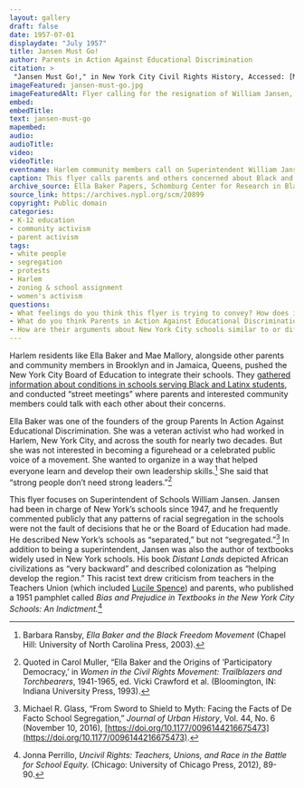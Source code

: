 ```yaml
--- 
layout: gallery
draft: false
date: 1957-07-01
displaydate: "July 1957"
title: Jansen Must Go!
author: Parents in Action Against Educational Discrimination
citation: >
 "Jansen Must Go!," in New York City Civil Rights History, Accessed: [Month Day, Year], https://nyccivilrightshistory.org/site-preview/topics/black-latina-women/harlem-nine/jansen-must-go.
imageFeatured: jansen-must-go.jpg
imageFeaturedAlt: Flyer calling for the resignation of William Jansen, Superintendent of Schools
embed: 
embedTitle: 
text: jansen-must-go
mapembed: 
audio: 
audioTitle: 
video: 
videoTitle: 
eventname: Harlem community members call on Superintendent William Jansen to resign.
caption: This flyer calls parents and others concerned about Black and Puerto Rican children to call for Superintendent William Jansen’s resignation. 
archive_source: Ella Baker Papers, Schomburg Center for Research in Black Culture, New York Public Library 
source_link: https://archives.nypl.org/scm/20899
copyright: Public domain
categories: 
- K-12 education
- community activism
- parent activism
tags: 
- white people
- segregation
- protests
- Harlem
- zoning & school assignment
- women's activism
questions:
- What feelings do you think this flyer is trying to convey? How does it do so? What choices - about language, about design - help it communicate? 
- What do you think Parents in Action Against Educational Discrimination wants people to do after seeing the flyer?
- How are their arguments about New York City schools similar to or different from others that you have seen in other sources?
--- 
```



Harlem residents like Ella Baker and Mae Mallory, alongside other parents and community members in Brooklyn and in Jamaica, Queens, pushed the New York City Board of Education to integrate their schools. They [gathered information about conditions in schools serving Black and Latinx students](../gallery/check-your-school-questionnaire), and conducted “street meetings” where parents and interested community members could talk with each other about their concerns.

Ella Baker was one of the founders of the group Parents In Action Against Educational Discrimination. She was a veteran activist who had worked in Harlem, New York City, and across the south for nearly two decades. But she was not interested in becoming a figurehead or a celebrated public voice of a movement. She wanted to organize in a way that helped everyone learn and develop their own leadership skills.[^1] She said that “strong people don’t need strong leaders.”[^2]  

This flyer focuses on Superintendent of Schools William Jansen. Jansen had been in charge of New York’s schools since 1947, and he frequently commented publicly that any patterns of racial segregation in the schools were not the fault of decisions that he or the Board of Education had made. He described New York’s schools as “separated,” but not “segregated.”[^3]  In addition to being a superintendent, Jansen was also the author of textbooks widely used in New York schools. His book *Distant Lands* depicted African civilizations as “very backward” and described colonization as “helping develop the region.” This racist text drew criticism from teachers in the Teachers Union (which included [Lucile Spence](../topics/black-latina-women/lucile-spence)) and parents, who published a 1951 pamphlet called *Bias and Prejudice in Textbooks in the New York City Schools: An Indictment.*[^4]

[^1]: Barbara Ransby, *Ella Baker and the Black Freedom Movement* (Chapel Hill: University of North Carolina Press, 2003).

[^2]: Quoted in Carol Muller, “Ella Baker and the Origins of ‘Participatory Democracy,’ in *Women in the Civil Rights Movement: Trailblazers and Torchbearers*, 1941-1965, ed. Vicki Crawford et al. (Bloomington, IN: Indiana University Press, 1993).

[^3]: Michael R. Glass, “From Sword to Shield to Myth: Facing the Facts of De Facto School Segregation,” *Journal of Urban History*, Vol. 44, No. 6 (November 10, 2016), [https://doi.org/10.1177/0096144216675473](https://doi.org/10.1177/0096144216675473).

[^4]: Jonna Perrillo, *Uncivil Rights: Teachers, Unions, and Race in the Battle for School Equity.* (Chicago: University of Chicago Press, 2012), 89-90.
